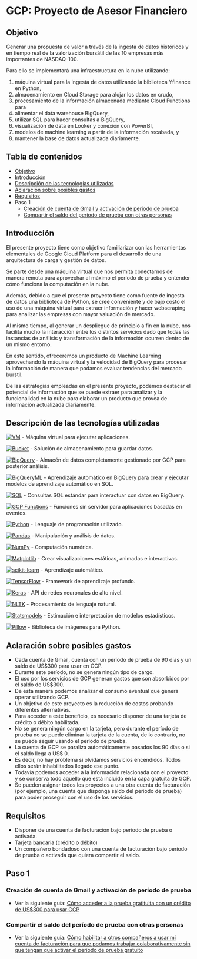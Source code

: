 # GCP: Proyecto de Asesor Financiero

## Objetivo

Generar una propuesta de valor a través de la ingesta de datos históricos y en tiempo real de la valorización bursátil de las 10 empresas más importantes de NASDAQ-100.

Para ello se implementará una infraestructura en la nube utilizando:

1. máquina virtual para la ingesta de datos utilizando la biblioteca Yfinance en Python,
2. almacenamiento en Cloud Storage para alojar los datos en crudo,
3. procesamiento de la información almacenada mediante Cloud Functions para
4. alimentar el data warehouse BigQuery,
5. utilizar SQL para hacer consultas a BigQuery,
6. visualización de data en Looker y conexión con PowerBI,
7. modelos de machine learning a partir de la información recabada, y
8. mantener la base de datos actualizada diariamente.

## Tabla de contenidos

* [Objetivo](#objetivo)
* [Introducción](#introducción)
* [Descripción de las tecnologías utilizadas](#Descripción-de-las-tecnologías-utilizadas)
* [Aclaración sobre posibles gastos](#Aclaración-sobre-posibles-gastos)
* [Requisitos]()
* Paso 1
  * [Creación de cuenta de Gmail y activación de período de prueba](#creación-de-cuenta-de-Gmail-y-activación-de-período-de-prueba)
  * [Compartir el saldo del período de prueba con otras personas](#compartir-el-saldo-del-período-de-prueba-con-otras-personas)

## Introducción

El presente proyecto tiene como objetivo familiarizar con las herramientas elementales de Google Cloud Platform para el desarrollo de una arquitectura de carga y gestión de datos.

Se parte desde una máquina virtual que nos permita conectarnos de manera remota para aprovechar al máximo el período de prueba y entender cómo funciona la computación en la nube.

Además, debido a que el presente proyecto tiene como fuente de ingesta de datos una biblioteca de Python, se cree conveniente y de bajo costo el uso de una máquina virtual para extraer información y hacer webscraping para analizar las empresas con mayor valuación de mercado.

Al mismo tiempo, al generar un despliegue de principio a fin en la nube, nos facilita mucho la interacción entre los distintos servicios dado que todas las instancias de análisis y transformación de la información ocurren dentro de un mismo entorno.

En este sentido, ofreceremos un producto de Machine Learning aprovechando la máquina virtual y la velocidad de BigQuery para procesar la información de manera que podamos evaluar tendencias del mercado burstil.

De las estrategias empleadas en el presente proyecto, podemos destacar el potencial de información que se puede extraer para analizar y la funcionalidad en la nube para elaborar un producto que provea de información actualizada diariamente.

## Descripción de las tecnologías utilizadas

[![VM](https://img.shields.io/badge/VM-Plataforma_de_Google_Cloud-blue?style=flat-square&logo=google-cloud)](https://cloud.google.com/compute/) - Máquina virtual para ejecutar aplicaciones.

[![Bucket](https://img.shields.io/badge/Bucket-Almacenamiento_de_Google_Cloud-blue?style=flat-square&logo=google-cloud)](https://cloud.google.com/storage/) - Solución de almacenamiento para guardar datos.

[![BigQuery](https://img.shields.io/badge/BigQuery-Google_BigQuery-blue?style=flat-square&logo=google-cloud)](https://cloud.google.com/bigquery/) - Almacén de datos completamente gestionado por GCP para posterior análisis.

[![BigQueryML](https://img.shields.io/badge/BigQueryML-Google_BigQuery-blue?style=flat-square&logo=google-cloud)](https://cloud.google.com/bigquery-ml/) - Aprendizaje automático en BigQuery para crear y ejecutar modelos de aprendizaje automático en SQL.

[![SQL](https://img.shields.io/badge/SQL-Google_BigQuery-blue?style=flat-square&logo=google-cloud)](https://cloud.google.com/bigquery/sql-reference/) - Consultas SQL estándar para interactuar con datos en BigQuery.

[![GCP Functions](https://img.shields.io/badge/GCP_Functions-Funciones_de_Google_Cloud-blue?style=flat-square&logo=google-cloud)](https://cloud.google.com/functions/) - Funciones sin servidor para aplicaciones basadas en eventos.

[![Python](https://img.shields.io/badge/Python-3.x-blue?style=flat-square&logo=python)](https://www.python.org/) - Lenguaje de programación utilizado.

[![Pandas](https://img.shields.io/badge/Pandas-Biblioteca_de_Python-blue?style=flat-square&logo=pandas)](https://pandas.pydata.org/) - Manipulación y análisis de datos.

[![NumPy](https://img.shields.io/badge/NumPy-Biblioteca_de_Python-blue?style=flat-square&logo=numpy)](https://numpy.org/) - Computación numérica.

[![Matplotlib](https://img.shields.io/badge/Matplotlib-Biblioteca_de_Python-blue?style=flat-square&logo=matplotlib)](https://matplotlib.org/) - Crear visualizaciones estáticas, animadas e interactivas.

[![scikit-learn](https://img.shields.io/badge/scikit_learn-Biblioteca_de_Python-blue?style=flat-square&logo=scikit-learn)](https://scikit-learn.org/) - Aprendizaje automático.

[![TensorFlow](https://img.shields.io/badge/TensorFlow-Biblioteca_de_Python-blue?style=flat-square&logo=tensorflow)](https://www.tensorflow.org/) - Framework de aprendizaje profundo.

[![Keras](https://img.shields.io/badge/Keras-Biblioteca_de_Python-blue?style=flat-square&logo=keras)](https://keras.io/) - API de redes neuronales de alto nivel.

[![NLTK](https://img.shields.io/badge/NLTK-Biblioteca_de_Python-blue?style=flat-square&logo=nltk)](https://www.nltk.org/) - Procesamiento de lenguaje natural.

[![Statsmodels](https://img.shields.io/badge/Statsmodels-Biblioteca_de_Python-blue?style=flat-square&logo=statsmodels)](https://www.statsmodels.org/) - Estimación e interpretación de modelos estadísticos.

[![Pillow](https://img.shields.io/badge/Pillow-Biblioteca_de_Python-blue?style=flat-square&logo=pillow)](https://python-pillow.org/) - Biblioteca de imágenes para Python.

## Aclaración sobre posibles gastos

* Cada cuenta de Gmail, cuenta con un período de prueba de 90 días y un saldo de US$300 para usar en GCP.
* Durante este período, no se genera ningún tipo de cargo.
* El uso por los servicios de GCP generan gastos que son absorbidos por el saldo de US$300.
* De esta manera podemos analizar el consumo eventual que genera operar utilizando GCP.
* Un objetivo de este proyecto es la reducción de costos probando diferentes alternativas.
* Para acceder a este beneficio, es necesario disponer de una tarjeta de crédito o débito habilitada.
* No se genera ningún cargo en la tarjeta, pero durante el período de prueba no se puede eliminar la tarjeta de la cuenta, de lo contrario, no se puede seguir usando el período de prueba.
* La cuenta de GCP se paraliza automáticamente pasados los 90 días o si el saldo llega a US$ 0.
* Es decir, no hay problema si olvidamos servicios encendidos. Todos ellos serán inhabilitados llegado ese punto.
* Todavía podemos acceder a la información relacionada con el proyecto y se conserva todo aquello que está incluido en la capa gratuita de GCP.
* Se pueden asignar todos los proyectos a una otra cuenta de facturación (por ejemplo, una cuenta que disponga saldo del período de prueba) para poder proseguir con el uso de los servicios.

## Requisitos

* Disponer de una cuenta de facturación bajo período de prueba o activada.
* Tarjeta bancaria (crédito o débito)
* Un compañero bondadoso con una cuenta de facturación bajo período de prueba o activada que quiera compartir el saldo.

## Paso 1

### Creación de cuenta de Gmail y activación de período de prueba

* Ver la siguiente guía: [Cómo acceder a la prueba gratituita con un crédito de US$300 para usar GCP](https://github.com/datacloudclub/datacloudclub/blob/main/Google%20Cloud%20Platform%20(GCP)/Gu%C3%ADas/como_acceder.md#tabla-de-contenido)

### Compartir el saldo del período de prueba con otras personas

* Ver la siguiente guía: [Cómo habilitar a otros compañeros a usar mi cuenta de facturación para que podamos trabajar colaborativamente sin que tengan que activar el período de prueba gratuito]()
